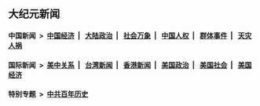 ## 大纪元新闻

#### 中国新闻 &nbsp;>&nbsp; [中国经济](indexes/ncid283/README.md?04130045) &nbsp;| &nbsp; [大陆政治](indexes/ncid277/README.md?04130045) &nbsp;| &nbsp; [社会万象](indexes/ncid282/README.md?04130045) &nbsp;| &nbsp; [中国人权](indexes/ncid278/README.md?04130045) &nbsp;| &nbsp; [群体事件](indexes/ncid279/README.md?04130045) &nbsp;| &nbsp; [天灾人祸](indexes/ncid280/README.md?04130045)

#### 国际新闻 &nbsp;>&nbsp; [美中关系](indexes/nf1412576/README.md?04130045) &nbsp;| &nbsp; [台湾新闻](indexes/ncid1349361/README.md?04130045) &nbsp;| &nbsp; [香港新闻](indexes/ncid1349362/README.md?04130045) &nbsp;| &nbsp; [美国政治](indexes/ncid1078159/README.md?04130045) &nbsp;| &nbsp; [美国社会](indexes/ncid1078160/README.md?04130045) &nbsp;| &nbsp; [美国经济](indexes/ncid1078158/README.md?04130045)

#### 特别专题 &nbsp;>&nbsp; [中共百年历史](https://github.com/epoch-news/epoch-special/blob/master/README.md?04130045)  
